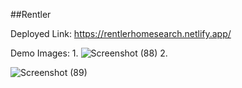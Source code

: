 ##Rentler

Deployed Link: https://rentlerhomesearch.netlify.app/

Demo Images:
1.
![Screenshot (88)](https://user-images.githubusercontent.com/54110961/197176580-328364a9-42f5-4b27-848c-007d3b2ea340.png)
2.

![Screenshot (89)](https://user-images.githubusercontent.com/54110961/197176615-7d34d8c7-984c-4ea0-bf76-8cede745c738.png)

